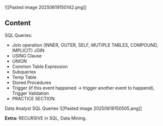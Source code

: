 ![[Pasted image 20250619150142.png]]

## Content
SQL Queries:
+ Join operation (INNER, OUTER, SELF, MUTIPLE TABLES, COMPOUND, IMPLICIT) JOIN
+ USING Clause 
+ UNION
+ Common Table Expression 
+ Subqueries
+ Temp Table
+ Stored Procedures
+ Trigger (if this event happened -> trigger another event to happend), Trigger Validation
+ PRACTICE SECTION. 

Data Analyst SQL Queries
![[Pasted image 20250619150505.png]]

**Extra:** RECURSIVE in SQL, Data Mining. 